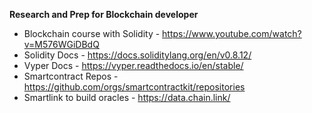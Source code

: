 **Research and Prep for Blockchain developer**
- Blockchain course with Solidity - https://www.youtube.com/watch?v=M576WGiDBdQ
- Solidity Docs - https://docs.soliditylang.org/en/v0.8.12/
- Vyper Docs - https://vyper.readthedocs.io/en/stable/
- Smartcontract Repos - https://github.com/orgs/smartcontractkit/repositories
- Smartlink to build oracles - https://data.chain.link/
